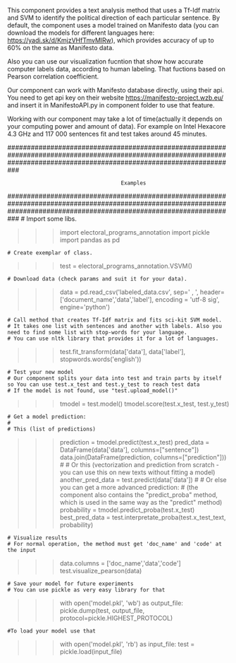 This component provides a text analysis method that uses a Tf-Idf matrix and SVM to identify the political direction of each particular sentence.
By default, the component uses a model trained on Manifesto data (you can download the models for different languages here: https://yadi.sk/d/KmjzVHfTmvMlRw), which provides accuracy of up to 60% on the same as Manifesto data. 

Also you can use our visualization fucntion that show how accurate computer labels data, according to human labeling.
That fuctions based on Pearson correlation coefficient.

Our component can work with Manifesto database directly, using their api.
You need to get api key on their website https://manifesto-project.wzb.eu/ and insert it in ManifestoAPI.py in component folder to use that feature.

Working with our component may take a lot of time(actually it depends on your computing power and amount of data).
For example on Intel Hexacore 4.3 GHz and 117 000 sentences fit and test takes around 45 minutes. 

###########################################################################################################################################################################

										Examples

###########################################################################################################################################################################
    # Import some libs.
>>> import electoral_programs_annotation
>>> import pickle
>>> import pandas as pd

    # Create exemplar of class.
>>> test = electoral_programs_annotation.VSVM()

    # Download data (check params and suit it for your data).											 
>>> data = pd.read_csv('labeled_data.csv', sep=' , ', header=['document_name','data','label'], encoding = 'utf-8 sig', engine='python')  

    # Call method that creates Tf-Idf matrix and fits sci-kit SVM model.
    # It takes one list with sentences and another with labels. Also you need to find some list with stop-words for your language.
    # You can use nltk library that provides it for a lot of languages.
>>> test.fit_transform(data['data'], data['label'], stopwords.words('english'))

    # Test your new model
    # Our component splits your data into test and train parts by itself so You can use test.x_test and test.y_test to reach test data   
    # If the model is not found, use "test.upload_model()"
>>> tmodel = test.model()
>>> tmodel.score(test.x_test, test.y_test)

    # Get a model prediction:
    #
    # This (list of predictions)
>>> prediction = tmodel.predict(test.x_test)
>>> pred_data = DataFrame(data['data'], columns=["sentence"])
>>> data.join(DataFrame(prediction, columns=["prediction"]))
    #
    # Or this (vectorization and prediction from scratch - you can use this on new texts without fitting a model)
>>> another_pred_data = test.predict(data['data'])
    #
    # Or else you can get a more advanced prediction:
    # (the component also contains the "predict_proba" method, which is used in the same way as the "predict" method)
>>> probability = tmodel.predict_proba(test.x_test)
>>> best_pred_data = test.interpretate_proba(test.x_test_text, probability)

    # Visualize results
    # For normal operation, the method must get 'doc_name' and 'code' at the input
>>> data.columns = ['doc_name','data','code']
>>> test.visualize_pearson(data)

    # Save your model for future experiments
    # You can use pickle as very easy library for that
>>> with open('model.pkl', 'wb') as output_file:
>>> 	pickle.dump(test, output_file, protocol=pickle.HIGHEST_PROTOCOL)

    #To load your model use that
>>> with open('model.pkl', 'rb') as input_file:
>>>    	test = pickle.load(input_file)
